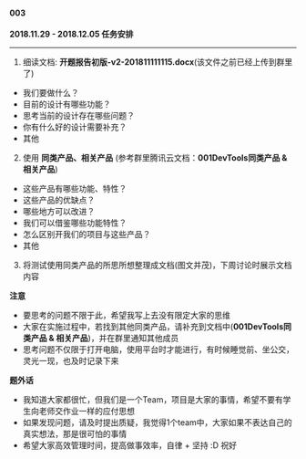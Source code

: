 #### 003
**2018.11.29 - 2018.12.05 任务安排**

---

1. 细读文档: **开题报告初版-v2-201811111115.docx**(该文件之前已经上传到群里了)
- 我们要做什么？
- 目前的设计有哪些功能？
- 思考当前的设计存在哪些问题？
- 你有什么好的设计需要补充？
- 其他

2. 使用 **同类产品、相关产品** (参考群里腾讯云文档：**001DevTools同类产品 & 相关产品**)
- 这些产品有哪些功能、特性？
- 这些产品的优缺点？
- 哪些地方可以改进？
- 我们可以借鉴哪些功能特性？
- 怎么区别开我们的项目与这些产品？
- 其他

3. 将测试使用同类产品的所思所想整理成文档(图文并茂)，下周讨论时展示文档内容

**注意**
- 要思考的问题不限于此，希望我写上去没有限定大家的思维
- 大家在实施过程中，若找到其他同类产品，请补充到文档中(**001DevTools同类产品 & 相关产品**)，并在群里通知其他成员
- 思考问题不仅限于打开电脑，使用平台时才能进行，有时候睡觉前、坐公交，灵光一现，也及时记录下来

**题外话**
- 我知道大家都很忙，但我们是一个Team，项目是大家的事情，希望不要有学生向老师交作业一样的应付思想
- 如果发现问题，请及时提出质疑，我觉得1个team中，大家如果不表达自己的真实想法，那是很可怕的事情
- 希望大家高效管理时间，提高做事效率，自律 + 坚持 :D 祝好 